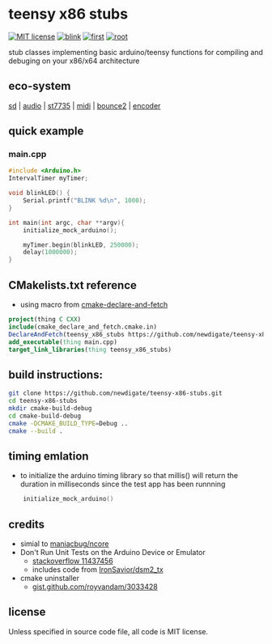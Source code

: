 # teensy x86 stubs
[![MIT license](https://img.shields.io/badge/License-MIT-blue.svg)](LICENSE)
[![blink](https://github.com/newdigate/teensy-x86-stubs/actions/workflows/blink.yml/badge.svg)](https://github.com/newdigate/teensy-x86-stubs/actions/workflows/blink.yml)
[![first](https://github.com/newdigate/teensy-x86-stubs/actions/workflows/first.yml/badge.svg)](https://github.com/newdigate/teensy-x86-stubs/actions/workflows/first.yml)
[![root](https://github.com/newdigate/teensy-x86-stubs/actions/workflows/root.yml/badge.svg)](https://github.com/newdigate/teensy-x86-stubs/actions/workflows/root.yml)

stub classes implementing basic arduino/teensy functions for compiling and debuging on your x86/x64 architecture

## eco-system
[sd](https://github.com/newdigate/teensy-x86-sd-stubs)
|
[audio](https://github.com/newdigate/teensy-audio-x86-stubs)
|
[st7735](https://github.com/newdigate/teensy-st7735-linux-stubs)
|
[midi](https://github.com/newdigate/teensy-x86-midi-stubs)
|
[bounce2](https://github.com/newdigate/teensy-x86-bounce2-stubs)
|
[encoder](https://github.com/newdigate/teensy-x86-encoder-stubs)


## quick example
### main.cpp
```c++
#include <Arduino.h>
IntervalTimer myTimer;

void blinkLED() {
    Serial.printf("BLINK %d\n", 1000);
}

int main(int argc, char **argv){
    initialize_mock_arduino();

    myTimer.begin(blinkLED, 250000);
    delay(1000000);
}
```

## CMakelists.txt reference
* using macro from [cmake-declare-and-fetch](https://github.com/newdigate/cmake-declare-and-fetch)
  
``` cmake
project(thing C CXX)
include(cmake_declare_and_fetch.cmake.in)
DeclareAndFetch(teensy_x86_stubs https://github.com/newdigate/teensy-x86-stubs.git main src)
add_executable(thing main.cpp)
target_link_libraries(thing teensy_x86_stubs)
```

## build instructions:
``` sh
git clone https://github.com/newdigate/teensy-x86-stubs.git
cd teensy-x86-stubs
mkdir cmake-build-debug
cd cmake-build-debug
cmake -DCMAKE_BUILD_TYPE=Debug ..
cmake --build .
```

## timing emlation
* to initialize the arduino timing library so that millis() will return the duration in milliseconds since the test app has been runnning
``` c++
    initialize_mock_arduino()
```

## credits
* simial to [maniacbug/ncore](https://github.com/maniacbug/ncore)
* Don't Run Unit Tests on the Arduino Device or Emulator 
  * [stackoverflow 11437456](https://stackoverflow.com/a/11437456)
  * includes code from [IronSavior/dsm2_tx](https://github.com/IronSavior/dsm2_tx)
* cmake uninstaller 
  * [gist.github.com/royvandam/3033428](https://gist.github.com/royvandam/3033428)

## license
Unless specified in source code file, all code is MIT license.
